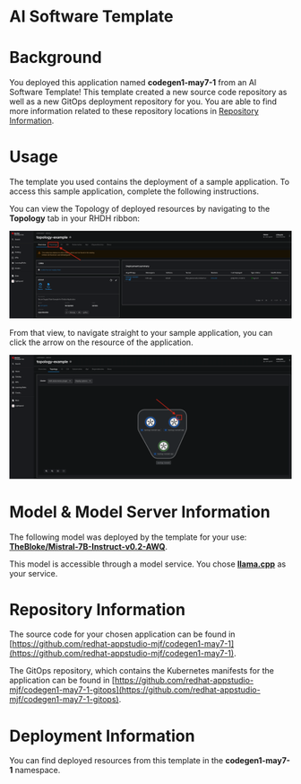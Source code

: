 # AI Software Template

# Background

You deployed this application named **codegen1-may7-1** from an AI Software Template! This template created a new source code repository as well as a new GitOps deployment repository for you. You are able to find more information related to these repository locations in [Repository Information](#repository-information).

# Usage

The template you used contains the deployment of a sample application. To access this sample application, complete the following instructions.

You can view the Topology of deployed resources by navigating to the **Topology** tab in your RHDH ribbon:

![Topology Ribbon](./images/topology-ribbon.png)

From that view, to navigate straight to your sample application, you can click the arrow on the resource of the application.

![Topology View Application Link](./images/topology-app-link.png)

# Model & Model Server Information
The following model was deployed by the template for your use: **[TheBloke/Mistral-7B-Instruct-v0.2-AWQ](https://huggingface.co/Nondzu/Mistral-7B-code-16k-qlora)**.

This model is accessible through a model service. You chose **[llama.cpp]( https://github.com/containers/ai-lab-recipes/tree/main/model_servers/llamacpp_python)** as your service.

# Repository Information

The source code for your chosen application can be found in [https://github.com/redhat-appstudio-mjf/codegen1-may7-1](https://github.com/redhat-appstudio-mjf/codegen1-may7-1).

The GitOps repository, which contains the Kubernetes manifests for the application can be found in 
[https://github.com/redhat-appstudio-mjf/codegen1-may7-1-gitops](https://github.com/redhat-appstudio-mjf/codegen1-may7-1-gitops). 

# Deployment Information

You can find deployed resources from this template in the **codegen1-may7-1** namespace.
